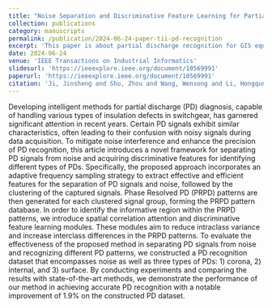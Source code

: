 ```yaml
---
title: "Noise Separation and Discriminative Feature Learning for Partial Discharge Recognition"
collection: publications
category: manuscripts
permalink: /publication/2024-06-24-paper-tii-pd-recognition
excerpt: 'This paper is about partial discharge recognition for GIS equipment in distributed power substation.'
date: 2024-06-24
venue: 'IEEE Transactions on Industrial Informatics'
slidesurl: 'https://ieeexplore.ieee.org/document/10569991'
paperurl: 'https://ieeexplore.ieee.org/document/10569991'
citation: 'Ji, Jinsheng and Shu, Zhou and Wang, Wensong and Li, Hongqun and Lai, Kai Xian and Zheng, Yuanjin and Jiang, Xudong, "Noise Separation and Discriminative Feature Learning for Partial Discharge Recognition," in IEEE Transactions on Industrial Informatics, vol. 20, no. 10, pp. 11774-11784, Oct. 2024, doi: 10.1109/TII.2024.3413307.'
---
```

Developing intelligent methods for partial discharge (PD) diagnosis, capable of handling various types of insulation defects in switchgear, has garnered significant attention in recent years. Certain PD signals exhibit similar characteristics, often leading to their confusion with noisy signals during data acquisition. To mitigate noise interference and enhance the precision of PD recognition, this article introduces a novel framework for separating PD signals from noise and acquiring discriminative features for identifying different types of PDs. Specifically, the proposed approach incorporates an adaptive frequency sampling strategy to extract effective and efficient features for the separation of PD signals and noise, followed by the clustering of the captured signals. Phase Resolved PD (PRPD) patterns are then generated for each clustered signal group, forming the PRPD pattern database. In order to identify the informative region within the PRPD patterns, we introduce spatial correlation attention and discriminative feature learning modules. These modules aim to reduce intraclass variance and increase interclass differences in the PRPD patterns. To evaluate the effectiveness of the proposed method in separating PD signals from noise and recognizing different PD patterns, we constructed a PD recognition dataset that encompasses noise as well as three types of PDs: 1) corona, 2) internal, and 3) surface. By conducting experiments and comparing the results with state-of-the-art methods, we demonstrate the performance of our method in achieving accurate PD recognition with a notable improvement of 1.9% on the constructed PD dataset.
